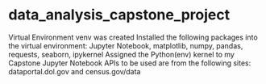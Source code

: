 # data_analysis_capstone_project
Virtual Environment venv was created
Installed the following packages into the virtual environment:  Jupyter Notebook, matplotlib, numpy, pandas, requests, seaborn, ipykernel
Assigned the Python(env) kernel to my Capstone Jupyter Notebook
APIs to be used are from the following sites:  dataportal.dol.gov and census.gov/data
